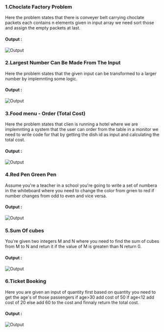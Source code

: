 <h3>1.Choclate Factory Problem</h3>
<p>Here the problem states that there is conveyer belt carrying choclate packets each contains n elements given in input array we need sort those and assign the empty packets at last.</p>
<h4>Output : </h4>
<img src="https://github.com/user-attachments/assets/62251fe5-c7c3-479b-962a-1f5e09e0dd3c" alt="Output"/>

<h3>2.Largest Number Can Be Made From The Input</h3>
<p>Here the problem states that the given input can be transformed to a larger number by implemnting some logic.</p>
<h4>Output : </h4>
<img src="https://github.com/user-attachments/assets/875ec66a-eee0-45f2-8eac-13b1e288cf37" alt="Output"/>

<h3>3.Food menu - Order (Total Cost)</h3>
<p>Here the problem states that clien is running a hotel where we are implemnting a system that the user can order from the table in a monitor we need to write code for that by getting the dish id as input and calculating the total cost.</p>
<h4>Output : </h4>
<img src="https://github.com/user-attachments/assets/c2aeec1a-5dfc-4c42-b804-66c9d3c32107" alt="Output"/>

<h3>4.Red Pen Green Pen</h3>
<p>Assume you're a teacher in a school you're going to write a set of numbera in the whiteboard where you need to change the color from grren to red if number changes from odd to even and vice versa.</p>
<h4>Output : </h4>
<img src="https://github.com/user-attachments/assets/f6ee931f-0219-4c6b-9484-dafd78c9950a" alt="Output"/>

<h3>5.Sum Of cubes</h3>
<p>You're given two integers M and N where you need to find the sum of cubes from M to N and retun it if the value of M is greaten than N return 0.</p>
<h4>Output : </h4>
<img src="https://github.com/user-attachments/assets/7f033df4-1d66-4537-9c07-97609d9e2fc1" alt="Output"/>

<h3>6.Ticket Booking</h3>
<p>Here you are given an input of quantity first based on quantity you need to get the age's of those passengers if age>30 add cost of 50 if age<12 add cost of 20 else add 60 to the cost and finnaly return the total cost.</p>
<h4>Output : </h4>
<img src="https://github.com/user-attachments/assets/5c2ae2ce-d81e-4e9d-9f88-cca50e373db9" alt="Output"/>
